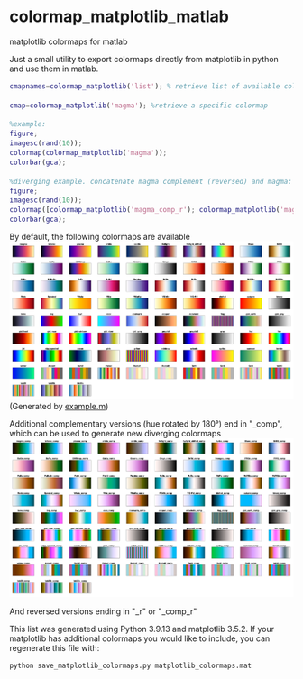 # colormap_matplotlib_matlab
matplotlib colormaps for matlab

Just a small utility to export colormaps directly from matplotlib in python and use them in matlab.

```matlab
cmapnames=colormap_matplotlib('list'); % retrieve list of available colormap names

cmap=colormap_matplotlib('magma'); %retrieve a specific colormap

%example:
figure;
imagesc(rand(10));
colormap(colormap_matplotlib('magma'));
colorbar(gca);

%diverging example. concatenate magma complement (reversed) and magma:
figure;
imagesc(rand(10));
colormap([colormap_matplotlib('magma_comp_r'); colormap_matplotlib('magma')]);
colorbar(gca);
```

By default, the following colormaps are available
![available colormaps](colormap_matplotlib.png)
(Generated by [example.m](example.m))

Additional complementary versions (hue rotated by 180&deg;) end in "_comp", which can be used to generate new diverging colormaps ![available colormaps](colormap_matplotlib_complementary.png)

And reversed versions ending in "_r" or "_comp_r"

This list was generated using Python 3.9.13 and matplotlib 3.5.2. If your matplotlib has additional colormaps you would like to include, you can regenerate this file with:
```shell
python save_matplotlib_colormaps.py matplotlib_colormaps.mat
````
